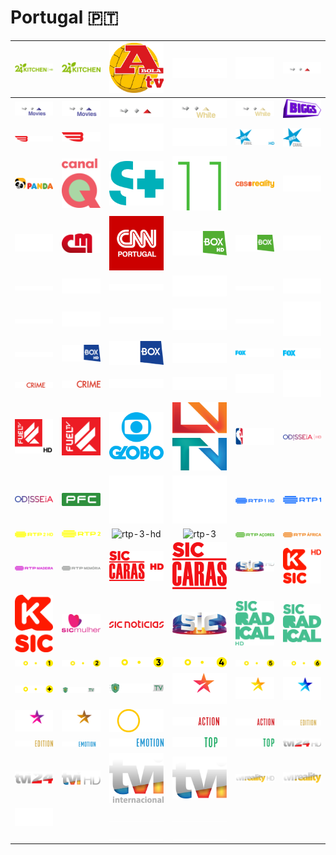 # Portugal 🇵🇹

| ![24-kitchen-hd] | ![24-kitchen] | ![a-bola-tv] | ![amc-hd] | ![amc] | ![axn-hd] |
|:---:|:---:|:---:|:---:|:---:|:---:|
| ![axn-movies-hd] | ![axn-movies] | ![axn] | ![axn-white-hd] | ![axn-white] | ![biggs] |
| ![btv-hd] | ![btv] | ![caca-e-pesca] | ![cacavision] | ![canal-hollywood-hd] | ![canal-hollywood] |
| ![canal-panda] | ![canal-q] | ![canal-s-mais] | ![canal11] | ![cbs-reality] | ![cine-mundo-hd] |
| ![cine-mundo] | ![cmtv] | ![cnn-portugal] | ![docubox-hd] | ![docubox] | ![eleven-sports-1-icon] |
| ![eleven-sports-1] | ![eleven-sports-2-icon] | ![eleven-sports-2] | ![eleven-sports-3-icon] | ![eleven-sports-3] | ![eleven-sports-4-icon] |
| ![eleven-sports-4] | ![eleven-sports-5-icon] | ![eleven-sports-5] | ![eleven-sports-6-icon] | ![eleven-sports-6] | ![eleven-sports-icon] |
| ![eleven-sports] | ![fight-box-hd] | ![fight-box] | ![fight-network] | ![fox-comedy-hd] | ![fox-comedy] |
| ![fox-crime-hd] | ![fox-crime] | ![fox-life-hd] | ![fox-life] | ![fox-movies-hd] | ![fox-movies] |
| ![fueltv-hd] | ![fueltv] | ![globo-internacional] | ![localvisao-tv] | ![nba-tv] | ![odisseia-hd] |
| ![odisseia] | ![pfc] | ![porto-canal-hd] | ![porto-canal] | ![rtp-1-hd] | ![rtp-1] |
| ![rtp-2-hd] | ![rtp-2] | ![rtp-3-hd] | ![rtp-3] | ![rtp-acores] | ![rtp-africa] |
| ![rtp-madeira] | ![rtp-memoria] | ![sic-caras-hd] | ![sic-caras] | ![sic-hd] | ![sic-k-hd] |
| ![sic-k] | ![sic-mulher] | ![sic-noticias] | ![sic] | ![sic-radical-hd] | ![sic-radical] |
| ![sport-tv-1] | ![sport-tv-2] | ![sport-tv-3] | ![sport-tv-4] | ![sport-tv-5] | ![sport-tv-6] |
| ![sport-tv-mais] | ![sporting-tv-hd] | ![sporting-tv] | ![star-channel] | ![star-comedy] | ![star-crime] |
| ![star-life] | ![star-movies] | ![toros-tv] | ![tvcine-action-hd] | ![tvcine-action] | ![tvcine-edition-hd] |
| ![tvcine-edition] | ![tvcine-emotion-hd] | ![tvcine-emotion] | ![tvcine-top-hd] | ![tvcine-top] | ![tvi-24-hd] |
| ![tvi-24] | ![tvi-hd] | ![tvi-internacional] | ![tvi] | ![tvi-reality-hd] | ![tvi-reality] |
| ![v+tvi] | ![space] | ![space] | ![space] | ![space] | ![space] |
| ![space] | ![space] | ![space] | ![space] | ![space] | ![space] |


[24-kitchen-hd]:24-kitchen-hd-pt.png
[24-kitchen]:24-kitchen-pt.png
[a-bola-tv]:a-bola-tv-pt.png
[amc-hd]:amc-hd-pt.png
[amc]:amc-pt.png
[axn-hd]:axn-hd-pt.png
[axn-movies-hd]:axn-movies-hd-pt.png
[axn-movies]:axn-movies-pt.png
[axn]:axn-pt.png
[axn-white-hd]:axn-white-hd-pt.png
[axn-white]:axn-white-pt.png
[biggs]:biggs-pt.png
[btv-hd]:btv-hd-pt.png
[btv]:btv-pt.png
[caca-e-pesca]:caca-e-pesca-pt.png
[cacavision]:cacavision-pt.png
[canal-hollywood-hd]:canal-hollywood-hd-pt.png
[canal-hollywood]:canal-hollywood-pt.png
[canal-panda]:canal-panda-pt.png
[canal-q]:canal-q-pt.png
[canal-s-mais]:canal-s-mais-pt.png
[canal11]:canal11-pt.png
[cbs-reality]:cbs-reality-pt.png
[cine-mundo-hd]:cine-mundo-hd-pt.png
[cine-mundo]:cine-mundo-pt.png
[cmtv]:cmtv-pt.png
[cnn-portugal]:cnn-portugal-pt.png
[docubox-hd]:docubox-hd-pt.png
[docubox]:docubox-pt.png
[eleven-sports-1-icon]:eleven-sports-1-icon-pt.png
[eleven-sports-1]:eleven-sports-1-pt.png
[eleven-sports-2-icon]:eleven-sports-2-icon-pt.png
[eleven-sports-2]:eleven-sports-2-pt.png
[eleven-sports-3-icon]:eleven-sports-3-icon-pt.png
[eleven-sports-3]:eleven-sports-3-pt.png
[eleven-sports-4-icon]:eleven-sports-4-icon-pt.png
[eleven-sports-4]:eleven-sports-4-pt.png
[eleven-sports-5-icon]:eleven-sports-5-icon-pt.png
[eleven-sports-5]:eleven-sports-5-pt.png
[eleven-sports-6-icon]:eleven-sports-6-icon-pt.png
[eleven-sports-6]:eleven-sports-6-pt.png
[eleven-sports-icon]:eleven-sports-icon-pt.png
[eleven-sports]:eleven-sports-pt.png
[fight-box-hd]:fight-box-hd-pt.png
[fight-box]:fight-box-pt.png
[fight-network]:fight-network-pt.png
[fox-comedy-hd]:fox-comedy-hd-pt.png
[fox-comedy]:fox-comedy-pt.png
[fox-crime-hd]:fox-crime-hd-pt.png
[fox-crime]:fox-crime-pt.png
[fox-life-hd]:fox-life-hd-pt.png
[fox-life]:fox-life-pt.png
[fox-movies-hd]:fox-movies-hd-pt.png
[fox-movies]:fox-movies-pt.png
[fueltv-hd]:fueltv-hd-pt.png
[fueltv]:fueltv-pt.png
[globo-internacional]:globo-internacional-pt.png
[localvisao-tv]:localvisao-tv-pt.png
[nba-tv]:nba-tv-pt.png
[odisseia-hd]:odisseia-hd-pt.png
[odisseia]:odisseia-pt.png
[pfc]:pfc-pt.png
[porto-canal-hd]:porto-canal-hd-pt.png
[porto-canal]:porto-canal-pt.png
[rtp-1-hd]:rtp-1-hd-pt.png
[rtp-1]:rtp-1-pt.png
[rtp-2-hd]:rtp-2-hd-pt.png
[rtp-2]:rtp-2-pt.png
[rtp-3-hd]:rtp-3-hd-pt.png
[rtp-3]:rtp-3-pt.png
[rtp-acores]:rtp-acores-pt.png
[rtp-africa]:rtp-africa-pt.png
[rtp-madeira]:rtp-madeira-pt.png
[rtp-memoria]:rtp-memoria-pt.png
[sic-caras-hd]:sic-caras-hd-pt.png
[sic-caras]:sic-caras-pt.png
[sic-hd]:sic-hd-pt.png
[sic-k-hd]:sic-k-hd-pt.png
[sic-k]:sic-k-pt.png
[sic-mulher]:sic-mulher-pt.png
[sic-noticias]:sic-noticias-pt.png
[sic]:sic-pt.png
[sic-radical-hd]:sic-radical-hd-pt.png
[sic-radical]:sic-radical-pt.png
[sport-tv-1]:sport-tv-1-pt.png
[sport-tv-2]:sport-tv-2-pt.png
[sport-tv-3]:sport-tv-3-pt.png
[sport-tv-4]:sport-tv-4-pt.png
[sport-tv-5]:sport-tv-5-pt.png
[sport-tv-6]:sport-tv-6-pt.png
[sport-tv-mais]:sport-tv-mais-pt.png
[sporting-tv-hd]:sporting-tv-hd-pt.png
[sporting-tv]:sporting-tv-pt.png
[star-channel]:star-channel-pt.png
[star-comedy]:star-comedy-pt.png
[star-crime]:star-crime-pt.png
[star-life]:star-life-pt.png
[star-movies]:star-movies-pt.png
[toros-tv]:toros-tv-pt.png
[tvcine-action-hd]:tvcine-action-hd-pt.png
[tvcine-action]:tvcine-action-pt.png
[tvcine-edition-hd]:tvcine-edition-hd-pt.png
[tvcine-edition]:tvcine-edition-pt.png
[tvcine-emotion-hd]:tvcine-emotion-hd-pt.png
[tvcine-emotion]:tvcine-emotion-pt.png
[tvcine-top-hd]:tvcine-top-hd-pt.png
[tvcine-top]:tvcine-top-pt.png
[tvi-24-hd]:tvi-24-hd-pt.png
[tvi-24]:tvi-24-pt.png
[tvi-hd]:tvi-hd-pt.png
[tvi-internacional]:tvi-internacional-pt.png
[tvi]:tvi-pt.png
[tvi-reality-hd]:tvi-reality-hd-pt.png
[tvi-reality]:tvi-reality-pt.png
[v+tvi]:v+tvi-pt.png

[space]:../../misc/space-1500.png "Space"

